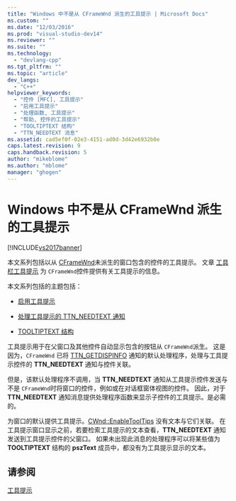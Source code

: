 ```yaml
---
title: "Windows 中不是从 CFrameWnd 派生的工具提示 | Microsoft Docs"
ms.custom: ""
ms.date: "12/03/2016"
ms.prod: "visual-studio-dev14"
ms.reviewer: ""
ms.suite: ""
ms.technology: 
  - "devlang-cpp"
ms.tgt_pltfrm: ""
ms.topic: "article"
dev_langs: 
  - "C++"
helpviewer_keywords: 
  - "控件 [MFC], 工具提示"
  - "启用工具提示"
  - "处理函数, 工具提示"
  - "帮助, 控件的工具提示"
  - "TOOLTIPTEXT 结构"
  - "TTN_NEEDTEXT 消息"
ms.assetid: cad5ef0f-02e3-4151-ad0d-3d42e6932b0e
caps.latest.revision: 9
caps.handback.revision: 5
author: "mikeblome"
ms.author: "mblome"
manager: "ghogen"
---
```

# Windows 中不是从 CFrameWnd 派生的工具提示
[!INCLUDE[vs2017banner](../assembler/inline/includes/vs2017banner.md)]

本文系列包括以从 [CFrameWnd](../mfc/reference/cframewnd-class.md)未派生的窗口包含的控件的工具提示。  文章 [工具栏工具提示](../mfc/toolbar-tool-tips.md) 为 `CFrameWnd`控件提供有关工具提示的信息。  
  
 本文系列包括的主题包括：  
  
-   [启用工具提示](../mfc/enabling-tool-tips.md)  
  
-   [处理工具提示的 TTN\_NEEDTEXT 通知](../mfc/handling-ttn-needtext-notification-for-tool-tips.md)  
  
-   [TOOLTIPTEXT 结构](../mfc/tooltiptext-structure.md)  
  
 工具提示用于在父窗口及其他控件自动显示包含的按钮从 `CFrameWnd`派生。  这是因为，`CFrameWnd` 已将 [TTN\_GETDISPINFO](http://msdn.microsoft.com/library/windows/desktop/bb760269) 通知的默认处理程序，处理与工具提示控件的 **TTN\_NEEDTEXT** 通知与控件关联。  
  
 但是，该默认处理程序不调用，当 **TTN\_NEEDTEXT** 通知从工具提示控件发送与不是 `CFrameWnd`时将窗口的控件，例如或在对话框窗体视图的控件。  因此，对于 **TTN\_NEEDTEXT** 通知消息提供处理程序函数来显示子控件的工具提示。是必需的。  
  
 为窗口的默认提供工具提示。[CWnd::EnableToolTips](../Topic/CWnd::EnableToolTips.md) 没有文本与它们关联。  在工具提示窗口显示之前，若要检索工具提示的文本查看，**TTN\_NEEDTEXT** 通知发送到工具提示控件的父窗口。  如果未出现此消息的处理程序可以将某些值为 **TOOLTIPTEXT** 结构的 **pszText** 成员中，都没有为工具提示显示的文本。  
  
## 请参阅  
 [工具提示](../mfc/tool-tips.md)